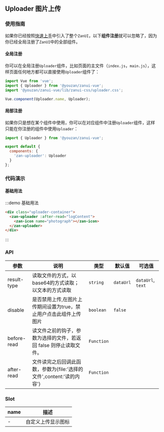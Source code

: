 <style>
.uploader-container {
  padding: 5px 15px;
}
</style>
<script>
export default {
  methods: {
    logContent(file) {
      console.log(file)
    }
  }
};  
</script>

## Uploader 图片上传

### 使用指南

如果你已经按照[快速上手](/vue/component/quickstart)中引入了整个`ZanUI`，以下**组件注册**就可以忽略了，因为你已经全局注册了`ZanUI`中的全部组件。

#### 全局注册

你可以在全局注册`Uploader`组件，比如页面的主文件（`index.js`，`main.js`），这样页面任何地方都可以直接使用`Uploader`组件了：

```js
import Vue from 'vue';
import { Uploader } from '@youzan/zanui-vue';
import '@youzan/zanui-vue/lib/zanui-css/uploader.css';

Vue.component(Uploader.name, Uploader);
```

#### 局部注册

如果你只是想在某个组件中使用，你可以在对应组件中注册`Uploader`组件，这样只能在你注册的组件中使用`Uploader`：

```js
import { Uploader } from '@youzan/zanui-vue';

export default {
  components: {
    'zan-uploader': Uploader
  }
};
```

### 代码演示

#### 基础用法

:::demo 基础用法
```html
<div class="uploader-container">
  <zan-uploader :after-read="logContent">
    <zan-icon name="photograph"></zan-icon>
  </zan-uploader>
</div>
```
:::


### API

| 参数       | 说明      | 类型       | 默认值       | 可选值       |
|-----------|-----------|-----------|-------------|-------------|
| result-type | 读取文件的方式，以base64的方式读取；以文本的方式读取 | `string`  | `dataUrl`          | `dataUrl`, `text`         |
| disable | 是否禁用上传,在图片上传期间设置为true，禁止用户点击此组件上传图片 | `boolean`  | `false`          |           |
| before-read | 读文件之前的钩子，参数为选择的文件，若返回 false 则停止读取文件。 | `Function`  |           |  |
| after-read | 文件读完之后回调此函数，参数为{file:'选择的文件',content:'读的内容'} | `Function`  |           |  |

### Slot

| name       | 描述      |
|-----------|-----------|
| - | 自定义上传显示图标 |
